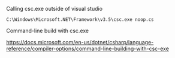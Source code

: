 Calling csc.exe outside of visual studio

```
C:\Windows\Microsoft.NET\Framework\v3.5\csc.exe noop.cs
```

Command-line build with csc.exe

https://docs.microsoft.com/en-us/dotnet/csharp/language-reference/compiler-options/command-line-building-with-csc-exe
